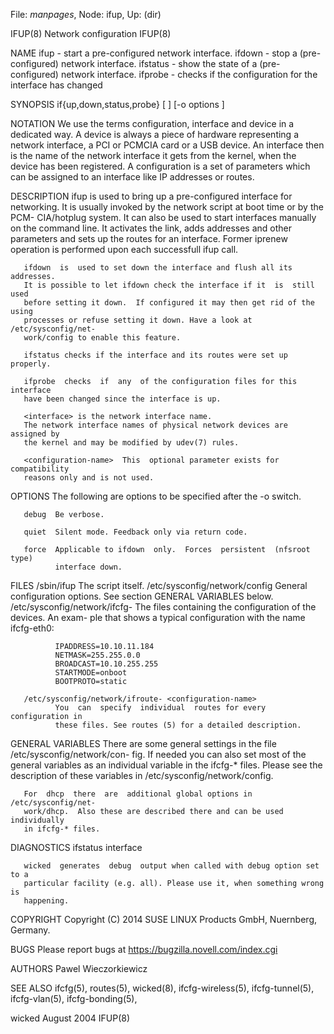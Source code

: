 File: *manpages*,  Node: ifup,  Up: (dir)

IFUP(8)                      Network configuration                     IFUP(8)



NAME
       ifup - start a pre-configured network interface.
       ifdown - stop a (pre-configured) network interface.
       ifstatus - show the state of a (pre-configured) network interface.
       ifprobe - checks if the configuration for the interface has changed


SYNOPSIS
       if{up,down,status,probe}   [  <configuration-name>  ]  <interface>  [-o
       options ]


NOTATION
       We use the terms configuration, interface and  device  in  a  dedicated
       way.  A  device  is  always  a piece of hardware representing a network
       interface, a PCI or PCMCIA card or a USB device. An interface  then  is
       the  name  of  the  network interface it gets from the kernel, when the
       device has been registered. A configuration  is  a  set  of  parameters
       which can be assigned to an interface like IP addresses or routes.


DESCRIPTION
       ifup  is used to bring up a pre-configured interface for networking. It
       is usually invoked by the network script at boot time or  by  the  PCM-
       CIA/hotplug  system.   It can also be used to start interfaces manually
       on the command line.  It activates the link, adds addresses  and  other
       parameters and sets up the routes for an interface.
       Former iprenew operation is performed upon each successfull ifup call.

       ifdown  is  used to set down the interface and flush all its addresses.
       It is possible to let ifdown check the interface if it  is  still  used
       before setting it down.  If configured it may then get rid of the using
       processes or refuse setting it down. Have a look at /etc/sysconfig/net-
       work/config to enable this feature.

       ifstatus checks if the interface and its routes were set up properly.

       ifprobe  checks  if  any  of the configuration files for this interface
       have been changed since the interface is up.

       <interface> is the network interface name.
       The network interface names of physical network devices are assigned by
       the kernel and may be modified by udev(7) rules.

       <configuration-name>  This  optional parameter exists for compatibility
       reasons only and is not used.


OPTIONS
       The following are options to be specified after the -o switch.

       debug  Be verbose.

       quiet  Silent mode. Feedback only via return code.

       force  Applicable to ifdown  only.  Forces  persistent  (nfsroot  type)
              interface down.


FILES
       /sbin/ifup
              The script itself.
       /etc/sysconfig/network/config
              General  configuration  options.  See  section GENERAL VARIABLES
              below.
       /etc/sysconfig/network/ifcfg- <configuration-name>
              The files containing the configuration of the devices.  An exam-
              ple that shows a typical configuration with the name ifcfg-eth0:

              IPADDRESS=10.10.11.184
              NETMASK=255.255.0.0
              BROADCAST=10.10.255.255
              STARTMODE=onboot
              BOOTPROTO=static

       /etc/sysconfig/network/ifroute- <configuration-name>
              You  can  specify  individual  routes for every configuration in
              these files. See routes (5) for a detailed description.


GENERAL VARIABLES
       There are some general settings in the file /etc/sysconfig/network/con-
       fig.   If  needed  you can also set most of the general variables as an
       individual variable in the ifcfg-* files.  Please see  the  description
       of these variables in /etc/sysconfig/network/config.

       For  dhcp  there  are  additional global options in /etc/sysconfig/net-
       work/dhcp.  Also these are described there and can be used individually
       in ifcfg-* files.


DIAGNOSTICS
       ifstatus interface

       wicked  generates  debug  output when called with debug option set to a
       particular facility (e.g. all). Please use it, when something wrong  is
       happening.


COPYRIGHT
       Copyright (C) 2014 SUSE LINUX Products GmbH, Nuernberg, Germany.

BUGS
       Please report bugs at <https://bugzilla.novell.com/index.cgi>

AUTHORS
       Pawel Wieczorkiewicz

SEE ALSO
       ifcfg(5),  routes(5),  wicked(8),  ifcfg-wireless(5),  ifcfg-tunnel(5),
       ifcfg-vlan(5), ifcfg-bonding(5),



wicked                            August 2004                          IFUP(8)
